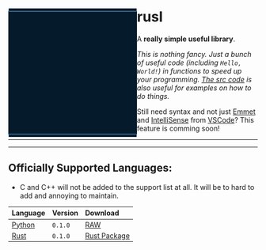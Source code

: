 <div align="left" id="Main">
  
<img align="left" style="width:260px" src="logo/logo.gif" width="288px">

<h1>rusl</h1>

A **really simple useful library**.

*This is nothing fancy. Just a bunch of useful code (including `Hello, World!`) in functions to speed up your programming. [The src code](/src/) is also useful for examples on how to do things.*

Still need syntax and not just [Emmet](https://www.emmet.io/) and [IntelliSense](https://code.visualstudio.com/docs/editor/intellisense) from [VSCode](https://code.visualstudio.com/)? This feature is comming soon!


---

<hr/>

## Officially Supported Languages:
- C and C++ will not be added to the support list at all. It will be to hard to add and annoying to maintain.

| Language      | Version      | Download      |
| :------------ | :----------- | :------------ |
| [Python](https://python.org) | `0.1.0` | [RAW](/dist/RAW/Python/) |
| [Rust](https://rust-lang.org) | `0.1.0` | [Rust Package](/src/Rust/rsrusl/) |

</div> <!-- Main -->

